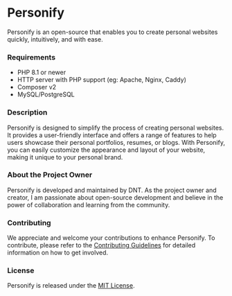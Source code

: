 # Personify

Personify is an open-source that enables you to create personal websites quickly, intuitively, and with ease.

### Requirements
- PHP 8.1 or newer
- HTTP server with PHP support (eg: Apache, Nginx, Caddy)
- Composer v2
- MySQL/PostgreSQL


### Description
Personify is designed to simplify the process of creating personal websites.
It provides a user-friendly interface and offers a range of features to help users showcase their personal portfolios, resumes, or blogs. With Personify, you can easily customize the appearance and layout of your website, making it unique to your personal brand.

### About the Project Owner
Personify is developed and maintained by DNT.
As the project owner and creator, I am passionate about open-source development and believe in the power of collaboration and learning from the community.

### Contributing
We appreciate and welcome your contributions to enhance Personify.
To contribute, please refer to the [Contributing Guidelines](./CONTRIBUTING.md) for detailed information on how to get involved.

### License
Personify is released under the [MIT License](./LICENSE).
